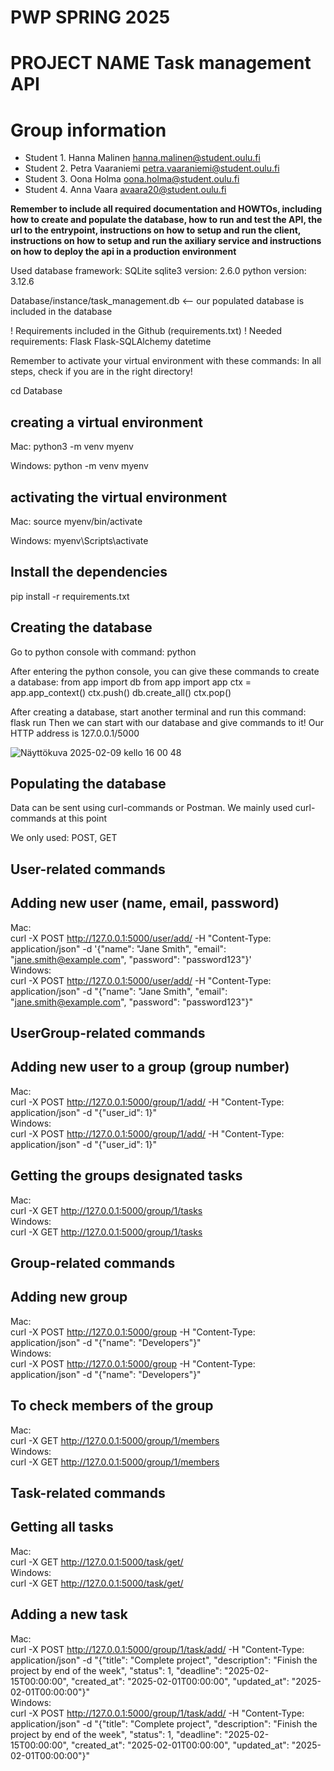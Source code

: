 # PWP SPRING 2025
# PROJECT NAME Task management API
# Group information
* Student 1. Hanna Malinen hanna.malinen@student.oulu.fi
* Student 2. Petra Vaaraniemi petra.vaaraniemi@student.oulu.fi
* Student 3. Oona Holma oona.holma@student.oulu.fi
* Student 4. Anna Vaara avaara20@student.oulu.fi


__Remember to include all required documentation and HOWTOs, including how to create and populate the database, how to run and test the API, the url to the entrypoint, instructions on how to setup and run the client, instructions on how to setup and run the axiliary service and instructions on how to deploy the api in a production environment__

Used database framework: SQLite
sqlite3 version: 2.6.0
python version: 3.12.6

Database/instance/task_management.db <-- our populated database is included in the database

! Requirements included in the Github (requirements.txt) !
Needed requirements:
Flask
Flask-SQLAlchemy
datetime

Remember to activate your virtual environment with these commands:
In all steps, check if you are in the right directory!

cd Database

## creating a virtual environment
Mac:
python3 -m venv myenv

Windows:
python -m venv myenv

## activating the virtual environment
Mac:
source myenv/bin/activate

Windows:
myenv\Scripts\activate

## Install the dependencies
pip install -r requirements.txt

## Creating the database
Go to python console with command:
python

After entering the python console, you can give these commands to create a database:
from app import db
from app import app
ctx = app.app_context()
ctx.push()
db.create_all()
ctx.pop()

After creating a database, start another terminal and run this command:
flask run
Then we can start with our database and give commands to it! Our HTTP address is 127.0.0.1/5000

![Näyttökuva 2025-02-09 kello 16 00 48](https://github.com/user-attachments/assets/c937b2db-a4ef-4f5b-b46b-7e1b34c7bca0)


## Populating the database
Data can be sent using curl-commands or Postman. We mainly used curl-commands at this point

We only used: POST, GET

## User-related commands
## Adding new user (name, email, password)
Mac:  
curl -X POST http://127.0.0.1:5000/user/add/ -H "Content-Type: application/json" -d '{"name": "Jane Smith", "email": "jane.smith@example.com", "password": "password123"}'  
Windows:  
curl -X POST http://127.0.0.1:5000/user/add/ -H "Content-Type: application/json" -d "{\"name\": \"Jane Smith\", \"email\": \"jane.smith@example.com\", \"password\": \"password123\"}"

## UserGroup-related commands
## Adding new user to a group (group number)
Mac:  
curl -X POST http://127.0.0.1:5000/group/1/add/ -H "Content-Type: application/json" -d "{"user_id": 1}"  
Windows:  
curl -X POST http://127.0.0.1:5000/group/1/add/ -H "Content-Type: application/json" -d "{\"user_id\": 1}"
## Getting the groups designated tasks
Mac:  
curl -X GET http://127.0.0.1:5000/group/1/tasks  
Windows:  
curl -X GET http://127.0.0.1:5000/group/1/tasks

## Group-related commands
## Adding new group
Mac:  
curl -X POST http://127.0.0.1:5000/group -H "Content-Type: application/json" -d "{"name": "Developers"}"  
Windows:  
curl -X POST http://127.0.0.1:5000/group -H "Content-Type: application/json" -d "{\"name\": \"Developers\"}"
## To check members of the group
Mac:  
curl -X GET http://127.0.0.1:5000/group/1/members  
Windows:  
curl -X GET http://127.0.0.1:5000/group/1/members

## Task-related commands
## Getting all tasks
Mac:  
curl -X GET http://127.0.0.1:5000/task/get/  
Windows:  
curl -X GET http://127.0.0.1:5000/task/get/

## Adding a new task
Mac:  
curl -X POST http://127.0.0.1:5000/group/1/task/add/ -H "Content-Type: application/json" -d "{"title": "Complete project", "description": "Finish the project by end of the week", "status": 1, "deadline": "2025-02-15T00:00:00", "created_at": "2025-02-01T00:00:00", "updated_at": "2025-02-01T00:00:00"}"  
Windows:  
curl -X POST http://127.0.0.1:5000/group/1/task/add/ -H "Content-Type: application/json" -d "{\"title\": \"Complete project\", \"description\": \"Finish the project by end of the week\", \"status\": 1, \"deadline\": \"2025-02-15T00:00:00\", \"created_at\": \"2025-02-01T00:00:00\", \"updated_at\": \"2025-02-01T00:00:00\"}"
